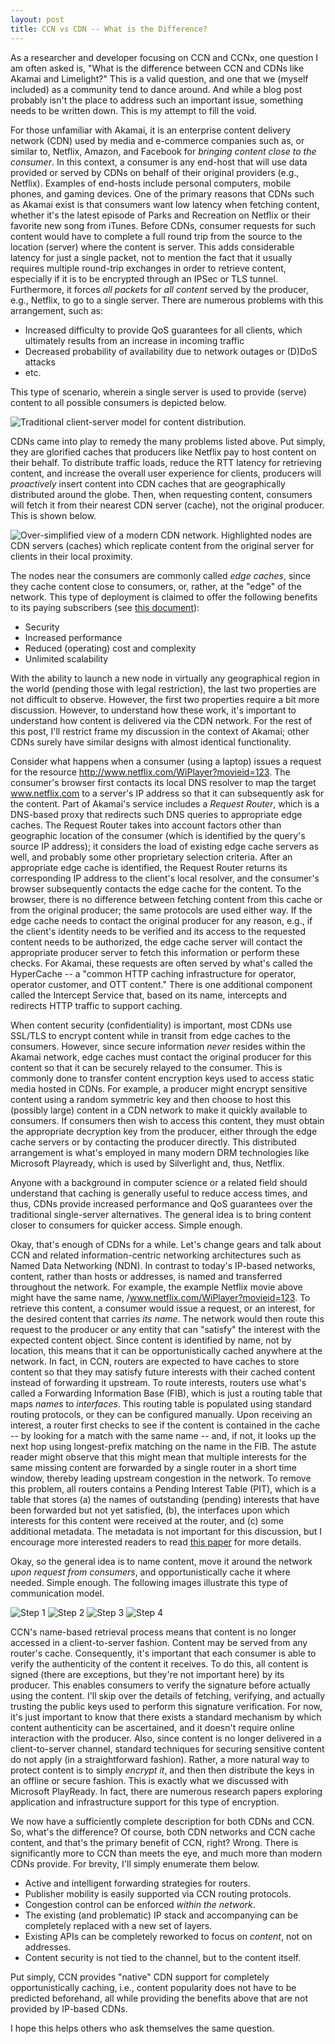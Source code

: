 ```yaml
---
layout: post
title: CCN vs CDN -- What is the Difference?
---
```


As a researcher and developer focusing on CCN and CCNx, one question I am often asked is, "What is
the difference between CCN and CDNs like Akamai and Limelight?" This is a valid question, and one that we (myself
included) as a community tend to dance around. And while a blog post probably isn't the place to address such
an important issue, something needs to be written down. This is my attempt to fill the void.

For those unfamiliar with Akamai, it is an enterprise content delivery network (CDN) used by media and
e-commerce companies such as, or similar to, Netflix, Amazon, and Facebook for *bringing content
close to the consumer*. In this context, a consumer is any end-host that will use data provided or
served by CDNs on behalf of their original providers (e.g., Netflix). Examples of end-hosts include
personal computers, mobile phones, and gaming devices. One of the primary reasons that CDNs such as
Akamai exist is that consumers want low latency when fetching content, whether it's the latest
episode of Parks and Recreation on Netflix or their favorite new song from iTunes. Before CDNs,
consumer requests for such content would have to complete a full round trip from the source to
the location (server) where the content is server. This adds considerable latency for just a single
packet, not to mention the fact that it usually requires multiple round-trip exchanges in order
to retrieve content, especially if it is to be encrypted through an IPSec or TLS tunnel. Furthermore,
it forces *all packets* for *all content* served by the producer, e.g., Netflix, to go to a single
server. There are numerous problems with this arrangement, such as:

- Increased difficulty to provide QoS guarantees for all clients, which ultimately results from an increase in incoming traffic
- Decreased probability of availability due to network outages or (D)DoS attacks
- etc.

This type of scenario, wherein a single server is used to provide (serve) content to all possible consumers is depicted below.

![Traditional client-server model for content distribution.](/images/posts/ccn_vs_cdn-figure1.png)

CDNs came into play to remedy the many problems listed above. Put simply, they are glorified caches that
producers like Netflix pay to host content on their behalf. To distribute traffic loads, reduce the RTT
latency for retrieving content, and increase the overall user experience for clients, producers will
*proactively* insert content into CDN caches that are geographically distributed around the globe. Then,
when requesting content, consumers will fetch it from their nearest CDN server (cache), not the original
producer. This is shown below.

![Over-simplified view of a modern CDN network. Highlighted nodes are CDN servers (caches) which replicate content from the original server for clients in their local proximity.](/images/posts/ccn_vs_cdn-figure2.png)

The nodes near the consumers are commonly called *edge caches*, since they cache content close to consumers,
or, rather, at the "edge" of the network. This type of deployment is claimed to offer the following
benefits to its paying subscribers (see [this document](http://www.akamai.com/dl/feature_sheets/fs_edgesuite_securecontentdelivery.pdf)):

- Security
- Increased performance
- Reduced (operating) cost and complexity
- Unlimited scalability

With the ability to launch a new node in virtually any geographical region in the world (pending those with
legal restriction), the last two properties are not difficult to observe. However, the first two properties
require a bit more discussion. However, to understand how these work, it's important to understand
how content is delivered via the CDN network. For the rest of this post, I'll restrict frame my discussion
in the context of Akamai; other CDNs surely have similar designs with almost identical functionality.

Consider what happens when a consumer (using a laptop) issues a request for the
resource http://www.netflix.com/WiPlayer?movieid=123. The consumer's browser first
contacts its local DNS resolver to map the target www.netflix.com to a server's IP
address so that it can subsequently ask for the content. Part of Akamai's service includes
a _Request Router_, which is a DNS-based proxy that redirects such DNS queries to appropriate
edge caches. The Request Router takes into account factors other than geographic location of
the consumer (which is identified by the query's source IP address); it considers the load
of existing edge cache servers as well, and probably some other proprietary selection
criteria. After an appropriate edge cache is identified, the Request Router returns its corresponding
IP address to the client's local resolver, and the consumer's browser subsequently contacts
the edge cache for the content. To the browser, there is no difference between fetching
content from this cache or from the original producer; the same protocols are used either way.
If the edge cache needs to contact the original producer for any reason, e.g., if the client's
identity needs to be verified and its access to the requested content needs to be authorized,
the edge cache server will contact the appropriate producer server to fetch this information
or perform these checks. For Akamai, these requests are often served by what's called the
HyperCache -- a "common HTTP caching infrastructure for operator, operator customer, and
OTT content." There is one additional component called the Intercept Service that, based
on its name, intercepts and redirects HTTP traffic to support caching.

When content security (confidentiality) is important, most CDNs use SSL/TLS to encrypt
content while in transit from edge caches to the consumers. However, since secure information
*never* resides within the Akamai network, edge caches must contact the original producer
for this content so that it can be securely relayed to the consumer. This is commonly done to
transfer content encryption keys used to access static media hosted in CDNs. For example,
a producer might encrypt sensitive content using a random symmetric key and then choose to host
this (possibly large) content in a CDN network to make it quickly available to consumers.
If consumers then wish to access this content, they must obtain the appropriate decryption key
from the producer, either through the edge cache servers or by contacting the producer directly.
This distributed arrangement is what's employed in many modern DRM technologies like Microsoft
Playready, which is used by Silverlight and, thus, Netflix.

Anyone with a background in computer science or a related field should understand that
caching is generally useful to reduce access times, and thus, CDNs provide increased
performance and QoS guarantees over the traditional single-server alternatives. The general
idea is to bring content closer to consumers for quicker access. Simple enough.

Okay, that's enough of CDNs for a while. Let's change gears and talk about CCN and related
information-centric networking architectures such as Named Data Networking (NDN). In contrast
to today's IP-based networks, content, rather than hosts or addresses, is named and transferred
throughout the network. For example, the example Netflix movie above might have the same name,
/www.netflix.com/WiPlayer?movieid=123. To retrieve this content, a consumer would issue a
request, or an interest, for the desired content that carries *its name*. The network would
then route this request to the producer or any entity that can "satisfy" the interest with
the expected content object. Since content is identified by name, not by location, this means
that it can be opportunistically cached anywhere at the network. In fact, in CCN, routers
are expected to have caches to store content so that they may satisfy future interests with
their cached content instead of forwarding it upstream. To route interests, routers use what's called
a Forwarding Information Base (FIB), which is just a routing table that maps *names* to *interfaces*.
This routing table is populated using standard routing protocols, or they can be configured manually.
Upon receiving an interest, a router first checks to see if the content is contained in the cache --
by looking for a match with the same name -- and, if not, it looks up the next hop using
longest-prefix matching on the name in the FIB. The astute reader might observe that this might
mean that multiple interests for the same missing content are forwarded by a single router in a short
time window, thereby leading upstream congestion in the network. To remove this problem, all
routers contains a Pending Interest Table (PIT), which is a table that stores (a) the names
of outstanding (pending) interests that have been forwarded but not yet satisfied, (b), the interfaces
upon which interests for this content were received at the router, and (c) some additional metadata.
The metadata is not important for this discussion, but I encourage more interested readers to
read [this paper](LINK) for more details.

Okay, so the general idea is to name content, move it around the network *upon request from consumers*,
and opportunistically cache it where needed. Simple enough. The following images illustrate this type
of communication model.

![Step 1](/images/posts/ccn_img1.png)
![Step 2](/images/posts/ccn_img2.png)
![Step 3](/images/posts/ccn_img3.png)
![Step 4](/images/posts/ccn_img4.png)

CCN's name-based retrieval process means that content is no longer accessed in a client-to-server fashion.
Content may be served from any router's cache. Consequently, it's important that each consumer is able
to verify the authenticity of the content it receives. To do this, all content is signed (there are
exceptions, but they're not important here) by its producer. This enables consumers to verify the
signature before actually using the content. I'll skip over the details of fetching, verifying, and
actually trusting the public keys used to perform this signature verification. For now, it's just important
to know that there exists a standard mechanism by which content authenticity can be ascertained, and
it doesn't require online interaction with the producer. Also, since content is no longer delivered
in a client-to-server channel, standard techniques for securing sensitive content do not
apply (in a straightforward fashion). Rather, a more natural way to protect content is to simply
_encrypt it_, and then then distribute the keys in an offline or secure fashion. This is exactly
what we discussed with Microsoft PlayReady. In fact, there are numerous research papers exploring
application and infrastructure support for this type of encryption.

We now have a sufficiently complete description for both CDNs and CCN. So, what's the difference?
Of course, both CDN networks and CCN cache content, and that's the primary benefit of CCN, right?
Wrong. There is significantly more to CCN than meets the eye, and much more than modern CDNs provide.
For brevity, I'll simply enumerate them below.

* Active and intelligent forwarding strategies for routers.
* Publisher mobility is easily supported via CCN routing protocols.
* Congestion control can be enforced *within the network*.
* The existing (and problematic) IP stack and accompanying can be completely replaced with a new set of layers.
* Existing APIs can be completely reworked to focus on *content*, not on addresses.
* Content security is not tied to the channel, but to the content itself.

Put simply, CCN provides "native" CDN support for completely opportunistically caching, i.e., content
popularity does not have to be predicted beforehand, all while providing the benefits above that
are not provided by IP-based CDNs.

I hope this helps others who ask themselves the same question.
